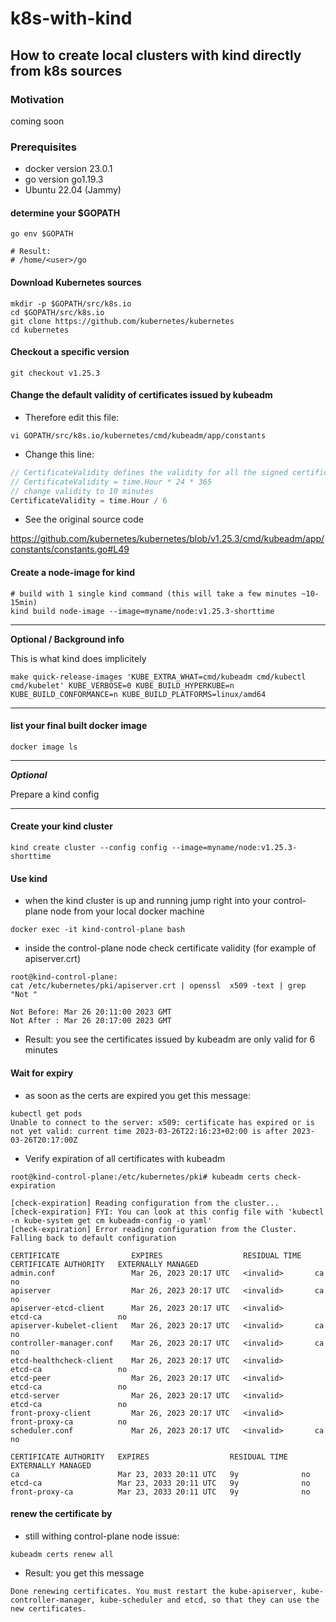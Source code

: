 # k8s-with-kind

## How to create local clusters with kind directly from k8s sources

### Motivation

coming soon

### Prerequisites

- docker version 23.0.1
- go version go1.19.3
- Ubuntu 22.04 (Jammy)


#### determine your $GOPATH

```shell
go env $GOPATH

# Result:
# /home/<user>/go
```

#### Download Kubernetes sources

```shell
mkdir -p $GOPATH/src/k8s.io
cd $GOPATH/src/k8s.io
git clone https://github.com/kubernetes/kubernetes
cd kubernetes
```

#### Checkout a specific version

```shell
git checkout v1.25.3
```

#### Change the default validity of certificates issued by kubeadm

* Therefore edit this file:

```shell
vi GOPATH/src/k8s.io/kubernetes/cmd/kubeadm/app/constants
```

* Change this line:

```go
// CertificateValidity defines the validity for all the signed certificates generated by kubeadm
// CertificateValidity = time.Hour * 24 * 365
// change validity to 10 minutes
CertificateValidity = time.Hour / 6
```

* See the original source code

https://github.com/kubernetes/kubernetes/blob/v1.25.3/cmd/kubeadm/app/constants/constants.go#L49

#### Create a node-image for kind

```shell
# build with 1 single kind command (this will take a few minutes ~10-15min)
kind build node-image --image=myname/node:v1.25.3-shorttime
```

---

**Optional / Background info**

This is what kind does implicitely

```shell
make quick-release-images 'KUBE_EXTRA_WHAT=cmd/kubeadm cmd/kubectl cmd/kubelet' KUBE_VERBOSE=0 KUBE_BUILD_HYPERKUBE=n KUBE_BUILD_CONFORMANCE=n KUBE_BUILD_PLATFORMS=linux/amd64
```

---

#### list your final built docker image

```shell
docker image ls
```

---

***Optional***

Prepare a kind config

---


#### Create your kind cluster

```shell 
kind create cluster --config config --image=myname/node:v1.25.3-shorttime
```

#### Use kind

* when the kind cluster is up and running jump right into your control-plane node from your local docker machine

```shell
docker exec -it kind-control-plane bash
```

* inside the control-plane node check certificate validity (for example of apiserver.crt)

```shell
root@kind-control-plane:
cat /etc/kubernetes/pki/apiserver.crt | openssl  x509 -text | grep "Not "      

Not Before: Mar 26 20:11:00 2023 GMT
Not After : Mar 26 20:17:00 2023 GMT
```

* Result: you see the certificates issued by kubeadm are only valid for 6 minutes

#### Wait for expiry

* as soon as the certs are expired you get this message:

```shell
kubectl get pods
Unable to connect to the server: x509: certificate has expired or is not yet valid: current time 2023-03-26T22:16:23+02:00 is after 2023-03-26T20:17:00Z
```

* Verify expiration of all certificates with kubeadm

```shell
root@kind-control-plane:/etc/kubernetes/pki# kubeadm certs check-expiration
```

```text
[check-expiration] Reading configuration from the cluster...
[check-expiration] FYI: You can look at this config file with 'kubectl -n kube-system get cm kubeadm-config -o yaml'
[check-expiration] Error reading configuration from the Cluster. Falling back to default configuration

CERTIFICATE                EXPIRES                  RESIDUAL TIME   CERTIFICATE AUTHORITY   EXTERNALLY MANAGED
admin.conf                 Mar 26, 2023 20:17 UTC   <invalid>       ca                      no      
apiserver                  Mar 26, 2023 20:17 UTC   <invalid>       ca                      no      
apiserver-etcd-client      Mar 26, 2023 20:17 UTC   <invalid>       etcd-ca                 no      
apiserver-kubelet-client   Mar 26, 2023 20:17 UTC   <invalid>       ca                      no      
controller-manager.conf    Mar 26, 2023 20:17 UTC   <invalid>       ca                      no      
etcd-healthcheck-client    Mar 26, 2023 20:17 UTC   <invalid>       etcd-ca                 no      
etcd-peer                  Mar 26, 2023 20:17 UTC   <invalid>       etcd-ca                 no      
etcd-server                Mar 26, 2023 20:17 UTC   <invalid>       etcd-ca                 no      
front-proxy-client         Mar 26, 2023 20:17 UTC   <invalid>       front-proxy-ca          no      
scheduler.conf             Mar 26, 2023 20:17 UTC   <invalid>       ca                      no      

CERTIFICATE AUTHORITY   EXPIRES                  RESIDUAL TIME   EXTERNALLY MANAGED
ca                      Mar 23, 2033 20:11 UTC   9y              no      
etcd-ca                 Mar 23, 2033 20:11 UTC   9y              no      
front-proxy-ca          Mar 23, 2033 20:11 UTC   9y              no
```

#### renew the certificate by

* still withing control-plane node issue:

```shell
kubeadm certs renew all
```

* Result: you get this message

```text
Done renewing certificates. You must restart the kube-apiserver, kube-controller-manager, kube-scheduler and etcd, so that they can use the new certificates.
```
